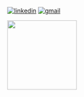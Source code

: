 [![linkedin](https://img.shields.io/badge/LinkedIn-0077B5?style=for-the-badge&logo=linkedin&logoColor=white)](https://www.linkedin.com/in/ezequiel-lobo-a1336b326/)
[![gmail](https://img.shields.io/badge/Gmail-D14836?style=for-the-badge&logo=gmail&logoColor=white)](https://mail.google.com/mail/u/?authuser=ezeklobo.dev@gmail.com)

<div>
  <img height="160em" src="https://github-readme-stats.vercel.app/api/top-langs/?username=ezeklobo&layout=compact&langs_count=7&theme=dark"/>
</div>